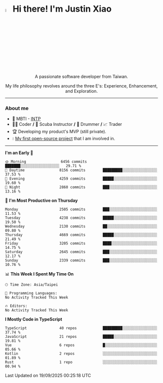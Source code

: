 # <img src="https://media.giphy.com/media/hvRJCLFzcasrR4ia7z/giphy.gif" width="5%">Hi there! I'm Justin Xiao
<p align="center">A passionate software developer from Taiwan.  </p>
<p align="center">My life philosophy revolves around the three E's: Experience, Enhancement, and Exploration.</p>

---
### About me
- 👀 MBTI - [INTP](https://www.16personalities.com/intp-personality)
- 👨‍💻 Coder **/** 🤿 Scuba Instructor **/** 🥁 Drummer **/** 📈 Trader
- 🏆 Developing my product's MVP (still private).
- 💧 [My first open-source project](https://github.com/Game-as-a-Service/Game-Lobby-Web) that I am involved in.

---
<!--START_SECTION:waka-->
**I'm an Early 🐤** 

```text
🌞 Morning                6456 commits        ███████░░░░░░░░░░░░░░░░░░   29.71 % 
🌆 Daytime                8156 commits        █████████░░░░░░░░░░░░░░░░   37.53 % 
🌃 Evening                4259 commits        █████░░░░░░░░░░░░░░░░░░░░   19.60 % 
🌙 Night                  2860 commits        ███░░░░░░░░░░░░░░░░░░░░░░   13.16 % 
```
📅 **I'm Most Productive on Thursday** 

```text
Monday                   2505 commits        ███░░░░░░░░░░░░░░░░░░░░░░   11.53 % 
Tuesday                  4238 commits        █████░░░░░░░░░░░░░░░░░░░░   19.50 % 
Wednesday                2130 commits        ██░░░░░░░░░░░░░░░░░░░░░░░   09.80 % 
Thursday                 4669 commits        █████░░░░░░░░░░░░░░░░░░░░   21.49 % 
Friday                   3205 commits        ████░░░░░░░░░░░░░░░░░░░░░   14.75 % 
Saturday                 2645 commits        ███░░░░░░░░░░░░░░░░░░░░░░   12.17 % 
Sunday                   2339 commits        ███░░░░░░░░░░░░░░░░░░░░░░   10.76 % 
```


📊 **This Week I Spent My Time On** 

```text
🕑︎ Time Zone: Asia/Taipei

💬 Programming Languages: 
No Activity Tracked This Week

🔥 Editors: 
No Activity Tracked This Week
```

**I Mostly Code in TypeScript** 

```text
TypeScript               40 repos            █████████░░░░░░░░░░░░░░░░   37.74 % 
JavaScript               21 repos            █████░░░░░░░░░░░░░░░░░░░░   19.81 % 
Vue                      6 repos             █░░░░░░░░░░░░░░░░░░░░░░░░   05.66 % 
Kotlin                   2 repos             ░░░░░░░░░░░░░░░░░░░░░░░░░   01.89 % 
Rust                     1 repo              ░░░░░░░░░░░░░░░░░░░░░░░░░   00.94 % 
```




 Last Updated on 19/09/2025 00:25:18 UTC
<!--END_SECTION:waka-->
